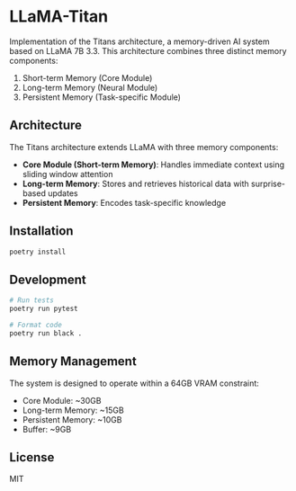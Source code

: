 # LLaMA-Titan

Implementation of the Titans architecture, a memory-driven AI system based on LLaMA 7B 3.3. This architecture combines three distinct memory components:

1. Short-term Memory (Core Module)
2. Long-term Memory (Neural Module)
3. Persistent Memory (Task-specific Module)

## Architecture

The Titans architecture extends LLaMA with three memory components:

- **Core Module (Short-term Memory)**: Handles immediate context using sliding window attention
- **Long-term Memory**: Stores and retrieves historical data with surprise-based updates
- **Persistent Memory**: Encodes task-specific knowledge

## Installation

```bash
poetry install
```

## Development

```bash
# Run tests
poetry run pytest

# Format code
poetry run black .
```

## Memory Management

The system is designed to operate within a 64GB VRAM constraint:
- Core Module: ~30GB
- Long-term Memory: ~15GB
- Persistent Memory: ~10GB
- Buffer: ~9GB

## License

MIT
